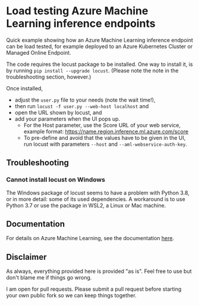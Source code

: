 # Load testing Azure Machine Learning inference endpoints

Quick example showing how an Azure Machine Learning inference endpoint can be load tested, for example deployed to an
Azure Kubernetes Cluster or Managed Online Endpoint.

The code requires the locust package to be installed. One way to install it, is by running
`pip install --upgrade locust`. (Please note the note in the troubleshooting section, however.)

Once installed,
- adjust the `user.py` file to your needs (note the wait time!),
- then run `locust -f user.py --web-host localhost` and
- open the URL shown by locust, and
- add your parameters when the UI pops up.
    * For the Host parameter, use the Score URL of your web service, example format: https://name.region.inference.ml.azure.com/score
    * To pre-define and avoid that the values have to be given in the UI, run locust with parameters `--host` and `--aml-webservice-auth-key`.


## Troubleshooting

### Cannot install locust on Windows

The Windows package of locust seems to have a problem with Python 3.8, or in more detail: some of its used dependencies.
A workaround is to use Python 3.7 or use the package in WSL2, a Linux or Mac machine.

## Documentation

For details on Azure Machine Learning, see the documentation
[here](https://docs.microsoft.com/en-us/azure/machine-learning).

## Disclaimer
As always, everything provided here is provided "as is". Feel free to use but don't blame me if things go wrong.

I am open for pull requests. Please submit a pull request before starting your own public fork so we can keep things
together.